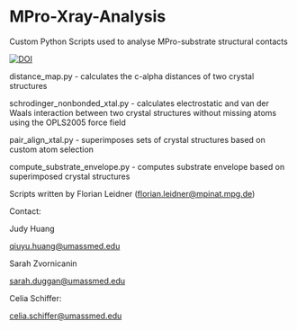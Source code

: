 # MPro-Xray-Analysis
Custom Python Scripts used to analyse MPro-substrate structural contacts

[![DOI](https://zenodo.org/badge/487969641.svg)](https://zenodo.org/badge/latestdoi/487969641)

distance_map.py - calculates the c-alpha distances of two crystal structures

schrodinger_nonbonded_xtal.py - calculates electrostatic and van der Waals interaction between two crystal structures without missing atoms using the OPLS2005 force field

pair_align_xtal.py - superimposes sets of crystal structures based on custom atom selection

compute_substrate_envelope.py - computes substrate envelope based on superimposed crystal structures

Scripts written by Florian Leidner (florian.leidner@mpinat.mpg.de)


Contact:

Judy Huang

qiuyu.huang@umassmed.edu

Sarah Zvornicanin

sarah.duggan@umassmed.edu

Celia Schiffer:

celia.schiffer@umassmed.edu
